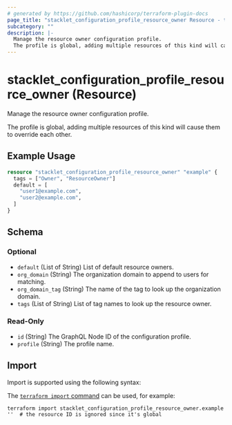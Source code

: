 ```yaml
---
# generated by https://github.com/hashicorp/terraform-plugin-docs
page_title: "stacklet_configuration_profile_resource_owner Resource - terraform-provider-stacklet"
subcategory: ""
description: |-
  Manage the resource owner configuration profile.
  The profile is global, adding multiple resources of this kind will cause them to override each other.
---
```


# stacklet_configuration_profile_resource_owner (Resource)

Manage the resource owner configuration profile.

The profile is global, adding multiple resources of this kind will cause them to override each other.

## Example Usage

```terraform
resource "stacklet_configuration_profile_resource_owner" "example" {
  tags = ["Owner", "ResourceOwner"]
  default = [
    "user1@example.com",
    "user2@example.com",
  ]
}
```

<!-- schema generated by tfplugindocs -->
## Schema

### Optional

- `default` (List of String) List of default resource owners.
- `org_domain` (String) The organization domain to append to users for matching.
- `org_domain_tag` (String) The name of the tag to look up the organization domain.
- `tags` (List of String) List of tag names to look up the resource owner.

### Read-Only

- `id` (String) The GraphQL Node ID of the configuration profile.
- `profile` (String) The profile name.

## Import

Import is supported using the following syntax:

The [`terraform import` command](https://developer.hashicorp.com/terraform/cli/commands/import) can be used, for example:

```shell
terraform import stacklet_configuration_profile_resource_owner.example ''  # the resource ID is ignored since it's global
```
